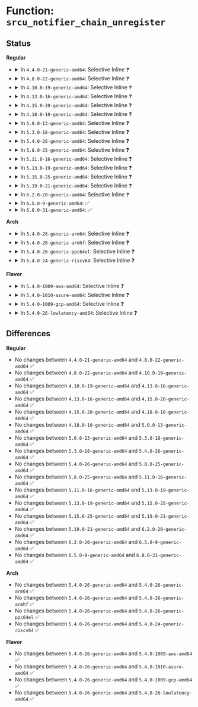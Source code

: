 # Function: <code>srcu_notifier_chain_unregister</code>

## Status
<b>Regular</b>
<ul>
<li>
<details>
<summary>In <code>4.4.0-21-generic-amd64</code>: Selective Inline ❓</summary>

```c
int srcu_notifier_chain_unregister(struct srcu_notifier_head * nh, struct notifier_block * n)
```

```json
{
  "name": "srcu_notifier_chain_unregister",
  "collision_type": "Unique Global",
  "inline_type": "Selective",
  "funcs": [
    {
      "addr": 18446744071579507280,
      "name": "srcu_notifier_chain_unregister",
      "external": true,
      "loc": "kernel/notifier.c:451",
      "file": "kernel/notifier.c",
      "inline": "not declared, inlined",
      "caller_inline": [],
      "caller_func": [
        "drivers/clk/clk.c:clk_notifier_unregister"
      ]
    }
  ],
  "symbols": [
    {
      "addr": 18446744071579507280,
      "name": "srcu_notifier_chain_unregister",
      "section": ".text",
      "bind": "STB_GLOBAL",
      "size": 216
    }
  ]
}
```
</details>
</li>
<li>
<details>
<summary>In <code>4.8.0-22-generic-amd64</code>: Selective Inline ❓</summary>

```c
int srcu_notifier_chain_unregister(struct srcu_notifier_head * nh, struct notifier_block * n)
```

```json
{
  "name": "srcu_notifier_chain_unregister",
  "collision_type": "Unique Global",
  "inline_type": "Selective",
  "funcs": [
    {
      "addr": 18446744071579521392,
      "name": "srcu_notifier_chain_unregister",
      "external": true,
      "loc": "kernel/notifier.c:451",
      "file": "kernel/notifier.c",
      "inline": "not declared, inlined",
      "caller_inline": [],
      "caller_func": [
        "drivers/clk/clk.c:clk_notifier_unregister",
        "drivers/devfreq/devfreq.c:devm_devfreq_notifier_release"
      ]
    }
  ],
  "symbols": [
    {
      "addr": 18446744071579521392,
      "name": "srcu_notifier_chain_unregister",
      "section": ".text",
      "bind": "STB_GLOBAL",
      "size": 216
    }
  ]
}
```
</details>
</li>
<li>
<details>
<summary>In <code>4.10.0-19-generic-amd64</code>: Selective Inline ❓</summary>

```c
int srcu_notifier_chain_unregister(struct srcu_notifier_head * nh, struct notifier_block * n)
```

```json
{
  "name": "srcu_notifier_chain_unregister",
  "collision_type": "Unique Global",
  "inline_type": "Selective",
  "funcs": [
    {
      "addr": 18446744071579545040,
      "name": "srcu_notifier_chain_unregister",
      "external": true,
      "loc": "kernel/notifier.c:451",
      "file": "kernel/notifier.c",
      "inline": "not declared, inlined",
      "caller_inline": [],
      "caller_func": [
        "drivers/clk/clk.c:clk_notifier_unregister",
        "drivers/devfreq/devfreq.c:devm_devfreq_notifier_release"
      ]
    }
  ],
  "symbols": [
    {
      "addr": 18446744071579545040,
      "name": "srcu_notifier_chain_unregister",
      "section": ".text",
      "bind": "STB_GLOBAL",
      "size": 216
    }
  ]
}
```
</details>
</li>
<li>
<details>
<summary>In <code>4.13.0-16-generic-amd64</code>: Selective Inline ❓</summary>

```c
int srcu_notifier_chain_unregister(struct srcu_notifier_head * nh, struct notifier_block * n)
```

```json
{
  "name": "srcu_notifier_chain_unregister",
  "collision_type": "Unique Global",
  "inline_type": "Selective",
  "funcs": [
    {
      "addr": 18446744071579531584,
      "name": "srcu_notifier_chain_unregister",
      "external": true,
      "loc": "kernel/notifier.c:451",
      "file": "kernel/notifier.c",
      "inline": "not declared, inlined",
      "caller_inline": [],
      "caller_func": [
        "drivers/clk/clk.c:clk_notifier_unregister",
        "drivers/devfreq/devfreq.c:devm_devfreq_notifier_release"
      ]
    }
  ],
  "symbols": [
    {
      "addr": 18446744071579531584,
      "name": "srcu_notifier_chain_unregister",
      "section": ".text",
      "bind": "STB_GLOBAL",
      "size": 207
    }
  ]
}
```
</details>
</li>
<li>
<details>
<summary>In <code>4.15.0-20-generic-amd64</code>: Selective Inline ❓</summary>

```c
int srcu_notifier_chain_unregister(struct srcu_notifier_head * nh, struct notifier_block * n)
```

```json
{
  "name": "srcu_notifier_chain_unregister",
  "collision_type": "Unique Global",
  "inline_type": "Selective",
  "funcs": [
    {
      "addr": 18446744071579558080,
      "name": "srcu_notifier_chain_unregister",
      "external": true,
      "loc": "kernel/notifier.c:451",
      "file": "kernel/notifier.c",
      "inline": "not declared, inlined",
      "caller_inline": [],
      "caller_func": [
        "drivers/clk/clk.c:clk_notifier_unregister",
        "drivers/devfreq/devfreq.c:devm_devfreq_notifier_release"
      ]
    }
  ],
  "symbols": [
    {
      "addr": 18446744071579558080,
      "name": "srcu_notifier_chain_unregister",
      "section": ".text",
      "bind": "STB_GLOBAL",
      "size": 207
    }
  ]
}
```
</details>
</li>
<li>
<details>
<summary>In <code>4.18.0-10-generic-amd64</code>: Selective Inline ❓</summary>

```c
int srcu_notifier_chain_unregister(struct srcu_notifier_head * nh, struct notifier_block * n)
```

```json
{
  "name": "srcu_notifier_chain_unregister",
  "collision_type": "Unique Global",
  "inline_type": "Selective",
  "funcs": [
    {
      "addr": 18446744071579586352,
      "name": "srcu_notifier_chain_unregister",
      "external": true,
      "loc": "kernel/notifier.c:451",
      "file": "kernel/notifier.c",
      "inline": "not declared, inlined",
      "caller_inline": [],
      "caller_func": [
        "drivers/clk/clk.c:clk_notifier_unregister",
        "drivers/devfreq/devfreq.c:devm_devfreq_notifier_release"
      ]
    }
  ],
  "symbols": [
    {
      "addr": 18446744071579586352,
      "name": "srcu_notifier_chain_unregister",
      "section": ".text",
      "bind": "STB_GLOBAL",
      "size": 205
    }
  ]
}
```
</details>
</li>
<li>
<details>
<summary>In <code>5.0.0-13-generic-amd64</code>: Selective Inline ❓</summary>

```c
int srcu_notifier_chain_unregister(struct srcu_notifier_head * nh, struct notifier_block * n)
```

```json
{
  "name": "srcu_notifier_chain_unregister",
  "collision_type": "Unique Global",
  "inline_type": "Selective",
  "funcs": [
    {
      "addr": 18446744071579623552,
      "name": "srcu_notifier_chain_unregister",
      "external": true,
      "loc": "kernel/notifier.c:451",
      "file": "kernel/notifier.c",
      "inline": "not declared, inlined",
      "caller_inline": [],
      "caller_func": [
        "drivers/clk/clk.c:clk_notifier_unregister",
        "drivers/devfreq/devfreq.c:devm_devfreq_notifier_release"
      ]
    }
  ],
  "symbols": [
    {
      "addr": 18446744071579623552,
      "name": "srcu_notifier_chain_unregister",
      "section": ".text",
      "bind": "STB_GLOBAL",
      "size": 205
    }
  ]
}
```
</details>
</li>
<li>
<details>
<summary>In <code>5.3.0-18-generic-amd64</code>: Selective Inline ❓</summary>

```c
int srcu_notifier_chain_unregister(struct srcu_notifier_head * nh, struct notifier_block * n)
```

```json
{
  "name": "srcu_notifier_chain_unregister",
  "collision_type": "Unique Global",
  "inline_type": "Selective",
  "funcs": [
    {
      "addr": 18446744071579648144,
      "name": "srcu_notifier_chain_unregister",
      "external": true,
      "loc": "kernel/notifier.c:453",
      "file": "kernel/notifier.c",
      "inline": "not declared, inlined",
      "caller_inline": [],
      "caller_func": [
        "drivers/clk/clk.c:clk_notifier_unregister",
        "drivers/devfreq/devfreq.c:devm_devfreq_notifier_release"
      ]
    }
  ],
  "symbols": [
    {
      "addr": 18446744071579648144,
      "name": "srcu_notifier_chain_unregister",
      "section": ".text",
      "bind": "STB_GLOBAL",
      "size": 189
    }
  ]
}
```
</details>
</li>
<li>
<details>
<summary>In <code>5.4.0-26-generic-amd64</code>: Selective Inline ❓</summary>

```c
int srcu_notifier_chain_unregister(struct srcu_notifier_head * nh, struct notifier_block * n)
```

```json
{
  "name": "srcu_notifier_chain_unregister",
  "collision_type": "Unique Global",
  "inline_type": "Selective",
  "funcs": [
    {
      "addr": 18446744071579685280,
      "name": "srcu_notifier_chain_unregister",
      "external": true,
      "loc": "kernel/notifier.c:453",
      "file": "kernel/notifier.c",
      "inline": "not declared, inlined",
      "caller_inline": [],
      "caller_func": [
        "fs/locks.c:lease_unregister_notifier",
        "drivers/clk/clk.c:clk_notifier_unregister",
        "drivers/devfreq/devfreq.c:devm_devfreq_notifier_release"
      ]
    }
  ],
  "symbols": [
    {
      "addr": 18446744071579685280,
      "name": "srcu_notifier_chain_unregister",
      "section": ".text",
      "bind": "STB_GLOBAL",
      "size": 189
    }
  ]
}
```
</details>
</li>
<li>
<details>
<summary>In <code>5.8.0-25-generic-amd64</code>: Selective Inline ❓</summary>

```c
int srcu_notifier_chain_unregister(struct srcu_notifier_head * nh, struct notifier_block * n)
```

```json
{
  "name": "srcu_notifier_chain_unregister",
  "collision_type": "Unique Global",
  "inline_type": "Selective",
  "funcs": [
    {
      "addr": 18446744071579724752,
      "name": "srcu_notifier_chain_unregister",
      "external": true,
      "loc": "kernel/notifier.c:418",
      "file": "kernel/notifier.c",
      "inline": "not declared, inlined",
      "caller_inline": [],
      "caller_func": [
        "fs/locks.c:lease_unregister_notifier",
        "drivers/clk/clk.c:clk_notifier_unregister",
        "drivers/devfreq/devfreq.c:devm_devfreq_notifier_release"
      ]
    }
  ],
  "symbols": [
    {
      "addr": 18446744071579724752,
      "name": "srcu_notifier_chain_unregister",
      "section": ".text",
      "bind": "STB_GLOBAL",
      "size": 189
    }
  ]
}
```
</details>
</li>
<li>
<details>
<summary>In <code>5.11.0-16-generic-amd64</code>: Selective Inline ❓</summary>

```c
int srcu_notifier_chain_unregister(struct srcu_notifier_head * nh, struct notifier_block * n)
```

```json
{
  "name": "srcu_notifier_chain_unregister",
  "collision_type": "Unique Global",
  "inline_type": "Selective",
  "funcs": [
    {
      "addr": 18446744071579702880,
      "name": "srcu_notifier_chain_unregister",
      "external": true,
      "loc": "kernel/notifier.c:460",
      "file": "kernel/notifier.c",
      "inline": "not declared, inlined",
      "caller_inline": [],
      "caller_func": [
        "fs/locks.c:lease_unregister_notifier",
        "drivers/clk/clk.c:clk_notifier_unregister",
        "drivers/devfreq/devfreq.c:devm_devfreq_notifier_release"
      ]
    }
  ],
  "symbols": [
    {
      "addr": 18446744071579702880,
      "name": "srcu_notifier_chain_unregister",
      "section": ".text",
      "bind": "STB_GLOBAL",
      "size": 189
    }
  ]
}
```
</details>
</li>
<li>
<details>
<summary>In <code>5.13.0-19-generic-amd64</code>: Selective Inline ❓</summary>

```c
int srcu_notifier_chain_unregister(struct srcu_notifier_head * nh, struct notifier_block * n)
```

```json
{
  "name": "srcu_notifier_chain_unregister",
  "collision_type": "Unique Global",
  "inline_type": "Selective",
  "funcs": [
    {
      "addr": 18446744071579710016,
      "name": "srcu_notifier_chain_unregister",
      "external": true,
      "loc": "kernel/notifier.c:460",
      "file": "kernel/notifier.c",
      "inline": "not declared, inlined",
      "caller_inline": [],
      "caller_func": [
        "fs/locks.c:lease_unregister_notifier",
        "drivers/clk/clk.c:clk_notifier_unregister",
        "drivers/devfreq/devfreq.c:devm_devfreq_notifier_release"
      ]
    }
  ],
  "symbols": [
    {
      "addr": 18446744071579710016,
      "name": "srcu_notifier_chain_unregister",
      "section": ".text",
      "bind": "STB_GLOBAL",
      "size": 189
    }
  ]
}
```
</details>
</li>
<li>
<details>
<summary>In <code>5.15.0-25-generic-amd64</code>: Selective Inline ❓</summary>

```c
int srcu_notifier_chain_unregister(struct srcu_notifier_head * nh, struct notifier_block * n)
```

```json
{
  "name": "srcu_notifier_chain_unregister",
  "collision_type": "Unique Global",
  "inline_type": "Selective",
  "funcs": [
    {
      "addr": 18446744071579787840,
      "name": "srcu_notifier_chain_unregister",
      "external": true,
      "loc": "kernel/notifier.c:441",
      "file": "kernel/notifier.c",
      "inline": "not declared, inlined",
      "caller_inline": [],
      "caller_func": [
        "fs/locks.c:lease_unregister_notifier",
        "drivers/clk/clk.c:clk_notifier_unregister",
        "drivers/devfreq/devfreq.c:devm_devfreq_notifier_release"
      ]
    }
  ],
  "symbols": [
    {
      "addr": 18446744071579787840,
      "name": "srcu_notifier_chain_unregister",
      "section": ".text",
      "bind": "STB_GLOBAL",
      "size": 189
    }
  ]
}
```
</details>
</li>
<li>
<details>
<summary>In <code>5.19.0-21-generic-amd64</code>: Selective Inline ❓</summary>

```c
int srcu_notifier_chain_unregister(struct srcu_notifier_head * nh, struct notifier_block * n)
```

```json
{
  "name": "srcu_notifier_chain_unregister",
  "collision_type": "Unique Global",
  "inline_type": "Selective",
  "funcs": [
    {
      "addr": 18446744071579893984,
      "name": "srcu_notifier_chain_unregister",
      "external": true,
      "loc": "kernel/notifier.c:505",
      "file": "kernel/notifier.c",
      "inline": "not declared, inlined",
      "caller_inline": [],
      "caller_func": [
        "fs/locks.c:lease_unregister_notifier",
        "drivers/clk/clk.c:clk_notifier_unregister",
        "drivers/devfreq/devfreq.c:devm_devfreq_notifier_release"
      ]
    }
  ],
  "symbols": [
    {
      "addr": 18446744071579893984,
      "name": "srcu_notifier_chain_unregister",
      "section": ".text",
      "bind": "STB_GLOBAL",
      "size": 194
    }
  ]
}
```
</details>
</li>
<li>
<details>
<summary>In <code>6.2.0-20-generic-amd64</code>: Selective Inline ❓</summary>

```c
int srcu_notifier_chain_unregister(struct srcu_notifier_head * nh, struct notifier_block * n)
```

```json
{
  "name": "srcu_notifier_chain_unregister",
  "collision_type": "Unique Global",
  "inline_type": "Selective",
  "funcs": [
    {
      "addr": 18446744071580045168,
      "name": "srcu_notifier_chain_unregister",
      "external": true,
      "loc": "kernel/notifier.c:505",
      "file": "kernel/notifier.c",
      "inline": "not declared, inlined",
      "caller_inline": [],
      "caller_func": [
        "fs/locks.c:lease_unregister_notifier",
        "drivers/clk/clk.c:clk_notifier_unregister",
        "drivers/devfreq/devfreq.c:devm_devfreq_notifier_release"
      ]
    }
  ],
  "symbols": [
    {
      "addr": 18446744071580045168,
      "name": "srcu_notifier_chain_unregister",
      "section": ".text",
      "bind": "STB_GLOBAL",
      "size": 194
    }
  ]
}
```
</details>
</li>
<li>
<details>
<summary>In <code>6.5.0-9-generic-amd64</code>: ✅</summary>

```c
int srcu_notifier_chain_unregister(struct srcu_notifier_head * nh, struct notifier_block * n)
```

```json
{
  "name": "srcu_notifier_chain_unregister",
  "collision_type": "Unique Global",
  "inline_type": "No",
  "funcs": [
    {
      "addr": 18446744071580101904,
      "name": "srcu_notifier_chain_unregister",
      "external": true,
      "loc": "kernel/notifier.c:510",
      "file": "kernel/notifier.c",
      "inline": "seen, unknown",
      "caller_inline": [],
      "caller_func": [
        "fs/locks.c:lease_unregister_notifier",
        "drivers/clk/clk.c:clk_notifier_unregister",
        "drivers/devfreq/devfreq.c:devm_devfreq_notifier_release"
      ]
    }
  ],
  "symbols": [
    {
      "addr": 18446744071580101904,
      "name": "srcu_notifier_chain_unregister",
      "section": ".text",
      "bind": "STB_GLOBAL",
      "size": 118
    }
  ]
}
```
</details>
</li>
<li>
<details>
<summary>In <code>6.8.0-31-generic-amd64</code>: ✅</summary>

```c
int srcu_notifier_chain_unregister(struct srcu_notifier_head * nh, struct notifier_block * n)
```

```json
{
  "name": "srcu_notifier_chain_unregister",
  "collision_type": "Unique Global",
  "inline_type": "No",
  "funcs": [
    {
      "addr": 18446744071580146720,
      "name": "srcu_notifier_chain_unregister",
      "external": true,
      "loc": "kernel/notifier.c:510",
      "file": "kernel/notifier.c",
      "inline": "seen, unknown",
      "caller_inline": [],
      "caller_func": [
        "fs/locks.c:lease_unregister_notifier",
        "drivers/clk/clk.c:clk_notifier_unregister",
        "drivers/devfreq/devfreq.c:devm_devfreq_notifier_release"
      ]
    }
  ],
  "symbols": [
    {
      "addr": 18446744071580146720,
      "name": "srcu_notifier_chain_unregister",
      "section": ".text",
      "bind": "STB_GLOBAL",
      "size": 118
    }
  ]
}
```
</details>
</li>
</ul>
<b>Arch</b>
<ul>
<li>
<details>
<summary>In <code>5.4.0-26-generic-arm64</code>: Selective Inline ❓</summary>

```c
int srcu_notifier_chain_unregister(struct srcu_notifier_head * nh, struct notifier_block * n)
```

```json
{
  "name": "srcu_notifier_chain_unregister",
  "collision_type": "Unique Global",
  "inline_type": "Selective",
  "funcs": [
    {
      "addr": 18446603336490860624,
      "name": "srcu_notifier_chain_unregister",
      "external": true,
      "loc": "kernel/notifier.c:453",
      "file": "kernel/notifier.c",
      "inline": "not declared, inlined",
      "caller_inline": [],
      "caller_func": [
        "fs/locks.c:lease_unregister_notifier",
        "drivers/clk/clk.c:clk_notifier_unregister",
        "drivers/devfreq/devfreq.c:devm_devfreq_notifier_release"
      ]
    }
  ],
  "symbols": [
    {
      "addr": 18446603336490860624,
      "name": "srcu_notifier_chain_unregister",
      "section": ".text",
      "bind": "STB_GLOBAL",
      "size": 224
    }
  ]
}
```
</details>
</li>
<li>
<details>
<summary>In <code>5.4.0-26-generic-armhf</code>: Selective Inline ❓</summary>

```c
int srcu_notifier_chain_unregister(struct srcu_notifier_head * nh, struct notifier_block * n)
```

```json
{
  "name": "srcu_notifier_chain_unregister",
  "collision_type": "Unique Global",
  "inline_type": "Selective",
  "funcs": [
    {
      "addr": 3224880476,
      "name": "srcu_notifier_chain_unregister",
      "external": true,
      "loc": "kernel/notifier.c:453",
      "file": "kernel/notifier.c",
      "inline": "not declared, inlined",
      "caller_inline": [],
      "caller_func": [
        "fs/locks.c:lease_unregister_notifier",
        "drivers/clk/clk.c:clk_notifier_unregister",
        "drivers/devfreq/devfreq.c:devm_devfreq_notifier_release"
      ]
    }
  ],
  "symbols": [
    {
      "addr": 3224880476,
      "name": "srcu_notifier_chain_unregister",
      "section": ".text",
      "bind": "STB_GLOBAL",
      "size": 236
    }
  ]
}
```
</details>
</li>
<li>
<details>
<summary>In <code>5.4.0-26-generic-ppc64el</code>: Selective Inline ❓</summary>

```c
int srcu_notifier_chain_unregister(struct srcu_notifier_head * nh, struct notifier_block * n)
```

```json
{
  "name": "srcu_notifier_chain_unregister",
  "collision_type": "Unique Global",
  "inline_type": "Selective",
  "funcs": [
    {
      "addr": 13835058055283691200,
      "name": "srcu_notifier_chain_unregister",
      "external": true,
      "loc": "kernel/notifier.c:453",
      "file": "kernel/notifier.c",
      "inline": "not declared, inlined",
      "caller_inline": [],
      "caller_func": [
        "fs/locks.c:lease_unregister_notifier",
        "drivers/devfreq/devfreq.c:devm_devfreq_notifier_release"
      ]
    }
  ],
  "symbols": [
    {
      "addr": 13835058055283691200,
      "name": "srcu_notifier_chain_unregister",
      "section": ".text",
      "bind": "STB_GLOBAL",
      "size": 328
    }
  ]
}
```
</details>
</li>
<li>
<details>
<summary>In <code>5.4.0-24-generic-riscv64</code>: Selective Inline ❓</summary>

```c
int srcu_notifier_chain_unregister(struct srcu_notifier_head * nh, struct notifier_block * n)
```

```json
{
  "name": "srcu_notifier_chain_unregister",
  "collision_type": "Unique Global",
  "inline_type": "Selective",
  "funcs": [
    {
      "addr": 18446743936271518946,
      "name": "srcu_notifier_chain_unregister",
      "external": true,
      "loc": "kernel/notifier.c:453",
      "file": "kernel/notifier.c",
      "inline": "not declared, inlined",
      "caller_inline": [],
      "caller_func": [
        "fs/locks.c:lease_unregister_notifier",
        "drivers/clk/clk.c:clk_notifier_unregister",
        "drivers/devfreq/devfreq.c:devm_devfreq_notifier_release"
      ]
    }
  ],
  "symbols": [
    {
      "addr": 18446743936271518946,
      "name": "srcu_notifier_chain_unregister",
      "section": ".text",
      "bind": "STB_GLOBAL",
      "size": 176
    }
  ]
}
```
</details>
</li>
</ul>
<b>Flavor</b>
<ul>
<li>
<details>
<summary>In <code>5.4.0-1009-aws-amd64</code>: Selective Inline ❓</summary>

```c
int srcu_notifier_chain_unregister(struct srcu_notifier_head * nh, struct notifier_block * n)
```

```json
{
  "name": "srcu_notifier_chain_unregister",
  "collision_type": "Unique Global",
  "inline_type": "Selective",
  "funcs": [
    {
      "addr": 18446744071579661600,
      "name": "srcu_notifier_chain_unregister",
      "external": true,
      "loc": "kernel/notifier.c:453",
      "file": "kernel/notifier.c",
      "inline": "not declared, inlined",
      "caller_inline": [],
      "caller_func": [
        "fs/locks.c:lease_unregister_notifier",
        "drivers/clk/clk.c:clk_notifier_unregister",
        "drivers/devfreq/devfreq.c:devm_devfreq_notifier_release"
      ]
    }
  ],
  "symbols": [
    {
      "addr": 18446744071579661600,
      "name": "srcu_notifier_chain_unregister",
      "section": ".text",
      "bind": "STB_GLOBAL",
      "size": 189
    }
  ]
}
```
</details>
</li>
<li>
<details>
<summary>In <code>5.4.0-1010-azure-amd64</code>: Selective Inline ❓</summary>

```c
int srcu_notifier_chain_unregister(struct srcu_notifier_head * nh, struct notifier_block * n)
```

```json
{
  "name": "srcu_notifier_chain_unregister",
  "collision_type": "Unique Global",
  "inline_type": "Selective",
  "funcs": [
    {
      "addr": 18446744071579589952,
      "name": "srcu_notifier_chain_unregister",
      "external": true,
      "loc": "kernel/notifier.c:453",
      "file": "kernel/notifier.c",
      "inline": "not declared, inlined",
      "caller_inline": [],
      "caller_func": [
        "fs/locks.c:lease_unregister_notifier",
        "drivers/clk/clk.c:clk_notifier_unregister",
        "drivers/devfreq/devfreq.c:devm_devfreq_notifier_release"
      ]
    }
  ],
  "symbols": [
    {
      "addr": 18446744071579589952,
      "name": "srcu_notifier_chain_unregister",
      "section": ".text",
      "bind": "STB_GLOBAL",
      "size": 189
    }
  ]
}
```
</details>
</li>
<li>
<details>
<summary>In <code>5.4.0-1009-gcp-amd64</code>: Selective Inline ❓</summary>

```c
int srcu_notifier_chain_unregister(struct srcu_notifier_head * nh, struct notifier_block * n)
```

```json
{
  "name": "srcu_notifier_chain_unregister",
  "collision_type": "Unique Global",
  "inline_type": "Selective",
  "funcs": [
    {
      "addr": 18446744071579658864,
      "name": "srcu_notifier_chain_unregister",
      "external": true,
      "loc": "kernel/notifier.c:453",
      "file": "kernel/notifier.c",
      "inline": "not declared, inlined",
      "caller_inline": [],
      "caller_func": [
        "fs/locks.c:lease_unregister_notifier",
        "drivers/clk/clk.c:clk_notifier_unregister",
        "drivers/devfreq/devfreq.c:devm_devfreq_notifier_release"
      ]
    }
  ],
  "symbols": [
    {
      "addr": 18446744071579658864,
      "name": "srcu_notifier_chain_unregister",
      "section": ".text",
      "bind": "STB_GLOBAL",
      "size": 189
    }
  ]
}
```
</details>
</li>
<li>
<details>
<summary>In <code>5.4.0-26-lowlatency-amd64</code>: Selective Inline ❓</summary>

```c
int srcu_notifier_chain_unregister(struct srcu_notifier_head * nh, struct notifier_block * n)
```

```json
{
  "name": "srcu_notifier_chain_unregister",
  "collision_type": "Unique Global",
  "inline_type": "Selective",
  "funcs": [
    {
      "addr": 18446744071579692848,
      "name": "srcu_notifier_chain_unregister",
      "external": true,
      "loc": "kernel/notifier.c:453",
      "file": "kernel/notifier.c",
      "inline": "not declared, inlined",
      "caller_inline": [],
      "caller_func": [
        "fs/locks.c:lease_unregister_notifier",
        "drivers/clk/clk.c:clk_notifier_unregister",
        "drivers/devfreq/devfreq.c:devm_devfreq_notifier_release"
      ]
    }
  ],
  "symbols": [
    {
      "addr": 18446744071579692848,
      "name": "srcu_notifier_chain_unregister",
      "section": ".text",
      "bind": "STB_GLOBAL",
      "size": 189
    }
  ]
}
```
</details>
</li>
</ul>

## Differences
<b>Regular</b>
<ul>
<li>
No changes between <code>4.4.0-21-generic-amd64</code> and <code>4.8.0-22-generic-amd64</code> ✅
</li>
<li>
No changes between <code>4.8.0-22-generic-amd64</code> and <code>4.10.0-19-generic-amd64</code> ✅
</li>
<li>
No changes between <code>4.10.0-19-generic-amd64</code> and <code>4.13.0-16-generic-amd64</code> ✅
</li>
<li>
No changes between <code>4.13.0-16-generic-amd64</code> and <code>4.15.0-20-generic-amd64</code> ✅
</li>
<li>
No changes between <code>4.15.0-20-generic-amd64</code> and <code>4.18.0-10-generic-amd64</code> ✅
</li>
<li>
No changes between <code>4.18.0-10-generic-amd64</code> and <code>5.0.0-13-generic-amd64</code> ✅
</li>
<li>
No changes between <code>5.0.0-13-generic-amd64</code> and <code>5.3.0-18-generic-amd64</code> ✅
</li>
<li>
No changes between <code>5.3.0-18-generic-amd64</code> and <code>5.4.0-26-generic-amd64</code> ✅
</li>
<li>
No changes between <code>5.4.0-26-generic-amd64</code> and <code>5.8.0-25-generic-amd64</code> ✅
</li>
<li>
No changes between <code>5.8.0-25-generic-amd64</code> and <code>5.11.0-16-generic-amd64</code> ✅
</li>
<li>
No changes between <code>5.11.0-16-generic-amd64</code> and <code>5.13.0-19-generic-amd64</code> ✅
</li>
<li>
No changes between <code>5.13.0-19-generic-amd64</code> and <code>5.15.0-25-generic-amd64</code> ✅
</li>
<li>
No changes between <code>5.15.0-25-generic-amd64</code> and <code>5.19.0-21-generic-amd64</code> ✅
</li>
<li>
No changes between <code>5.19.0-21-generic-amd64</code> and <code>6.2.0-20-generic-amd64</code> ✅
</li>
<li>
No changes between <code>6.2.0-20-generic-amd64</code> and <code>6.5.0-9-generic-amd64</code> ✅
</li>
<li>
No changes between <code>6.5.0-9-generic-amd64</code> and <code>6.8.0-31-generic-amd64</code> ✅
</li>
</ul>
<b>Arch</b>
<ul>
<li>
No changes between <code>5.4.0-26-generic-amd64</code> and <code>5.4.0-26-generic-arm64</code> ✅
</li>
<li>
No changes between <code>5.4.0-26-generic-amd64</code> and <code>5.4.0-26-generic-armhf</code> ✅
</li>
<li>
No changes between <code>5.4.0-26-generic-amd64</code> and <code>5.4.0-26-generic-ppc64el</code> ✅
</li>
<li>
No changes between <code>5.4.0-26-generic-amd64</code> and <code>5.4.0-24-generic-riscv64</code> ✅
</li>
</ul>
<b>Flavor</b>
<ul>
<li>
No changes between <code>5.4.0-26-generic-amd64</code> and <code>5.4.0-1009-aws-amd64</code> ✅
</li>
<li>
No changes between <code>5.4.0-26-generic-amd64</code> and <code>5.4.0-1010-azure-amd64</code> ✅
</li>
<li>
No changes between <code>5.4.0-26-generic-amd64</code> and <code>5.4.0-1009-gcp-amd64</code> ✅
</li>
<li>
No changes between <code>5.4.0-26-generic-amd64</code> and <code>5.4.0-26-lowlatency-amd64</code> ✅
</li>
</ul>
